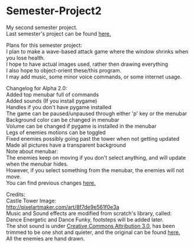 # Semester-Project2
My second semester project.  
Last semester's project can be found
[here.](https://github.com/SomeoneMysterious/Semester-Project "My first semester project")
  
Plans for this semester project:  
I plan to make a wave-based attack game where the window shrinks when you lose health.  
I hope to have actual images used, rather then drawing everything  
I also hope to object-orient these/this program.  
I may add music, some minor voice commands, or some internet usage.

Changelog for Alpha 2.0:\
Added top menubar full of commands\
Added sounds (If you install pygame)\
Handles if you don't have pygame installed\
The game can be paused/unpaused through either 'p' key or the menubar\
Background color can be changed in menubar\
Volume can be changed if pygame is installed in the menubar\
Legs of enemies motions can be toggled\
Fixed enemies possibly going past the tower when not getting updated\
Made all pictures have a transparent background\
Note about menubar:\
The enemies keep on moving if you don't select anything, and will update when the menubar hides.\
However, if you select something from the menubar, the enemies will not move.\
You can find previous changes
[here.](https://docs.google.com/document/d/e/2PACX-1vQu9zppzxDptuUnBNRg2GZl6WWEkphYIoA3JpsVxn6JS-qemxNlsRyClxXzm0arJIgM8jTZZSgur90j/pub "Changelog Link")

Credits:\
Castle Tower Image:\
http://pixelartmaker.com/art/8f7de9e561f0e3a \
Music and Sound effects are modified from scratch's library, called: \
Dance Energetic and Dance Funky, footsteps will be added later. \
The shot sound is under [Creative Commons Attribution 3.0](https://creativecommons.org/licenses/by/3.0/legalcode),
has been trimmed to be one shot and quieter, and the original can be found [here.](http://soundbible.com/2091-MP5-SMG-9mm.html) \
All the enemies are hand drawn.
